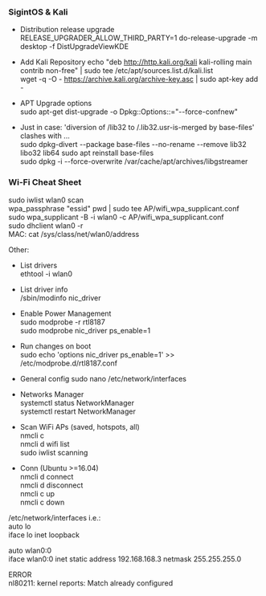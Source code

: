 ### SigintOS & Kali

 - Distribution release upgrade  
RELEASE_UPGRADER_ALLOW_THIRD_PARTY=1 do-release-upgrade -m desktop -f DistUpgradeViewKDE  
  
 - Add Kali Repository
echo "deb http://http.kali.org/kali kali-rolling main contrib non-free" | sudo tee /etc/apt/sources.list.d/kali.list  
wget -q -O - https://archive.kali.org/archive-key.asc | sudo apt-key add -  
  
 - APT Upgrade options  
sudo apt-get dist-upgrade -o Dpkg::Options::="--force-confnew"  

 - Just in case: 'diversion of /lib32 to /.lib32.usr-is-merged by base-files' clashes with ...  
sudo dpkg-divert --package base-files --no-rename --remove lib32 libo32 lib64
sudo apt reinstall base-files  
sudo dpkg -i --force-overwrite /var/cache/apt/archives/libgstreamer  

### Wi-Fi Cheat Sheet

sudo iwlist wlan0 scan  
wpa_passphrase "essid" pwd | sudo tee AP/wifi_wpa_supplicant.conf  
sudo wpa_supplicant -B -i wlan0 -c AP/wifi_wpa_supplicant.conf  
sudo dhclient wlan0 -r  
MAC: cat /sys/class/net/wlan0/address  
  
Other:  
 - List drivers  
 ethtool -i wlan0  
  
 - List driver info  
 /sbin/modinfo nic_driver  
  
 - Enable Power Management  
 sudo modprobe -r rtl8187  
 sudo modprobe nic_driver ps_enable=1  
  
 - Run changes on boot  
 sudo echo 'options nic_driver ps_enable=1' >> /etc/modprobe.d/rtl8187.conf

 - General config
sudo nano /etc/network/interfaces

 - Networks Manager  
systemctl status NetworkManager  
systemctl restart NetworkManager  

 - Scan WiFi APs (saved, hotspots, all)  
nmcli c  
nmcli d wifi list  
sudo iwlist <WifiInterface> scanning  

 - Conn (Ubuntu >=16.04)  
nmcli d connect <WifiInterface>  
nmcli d disconnect <WifiInterface>  
nmcli c up <SavedWiFiConn>  
nmcli c down <SavedWiFiConn>  
  
  
  
  
  
/etc/network/interfaces  i.e.:  
auto lo  
iface lo inet loopback  
  
auto wlan0:0  
iface wlan0:0 inet static
        address 192.168.168.3
        netmask 255.255.255.0
  
ERROR  
nl80211: kernel reports: Match already configured  
